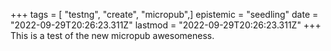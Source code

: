 +++
tags = [ "testng", "create", "micropub",]
epistemic = "seedling"
date = "2022-09-29T20:26:23.311Z"
lastmod = "2022-09-29T20:26:23.311Z"
+++
This is a test of the new micropub awesomeness.